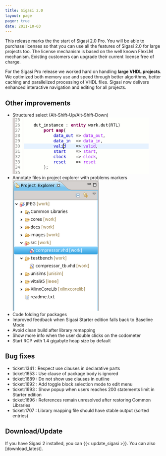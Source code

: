 ```yaml
---
title: Sigasi 2.0
layout: page
pager: true
date: 2011-10-03
---
```


This release marks the the start of Sigasi 2.0 Pro. You will be able to purchase licenses so that you can use all the features of Sigasi 2.0 for large projects too. The license mechanism is based on the well known FlexLM mechanism. Existing customers can upgrade their current license free of charge.

For the Sigasi Pro release we worked hard on handling **large VHDL projects**. We optimized both memory use and speed through better algorithms, better caching and parallelized processing of VHDL files. Sigasi now delivers enhanced interactive navigation and editing for all projects.

Other improvements
------------------

-   Structured select (Alt-Shift-Up/Alt-Shift-Down)
    ![Structured select (Alt-Shift-Up/Alt-Shift-Down)](2.0/select.gif "Structured select (Alt-Shift-Up/Alt-Shift-Down)")
-   Annotate files in project explorer with problems markers
    ![Problem markers in project explorer](2.0/problemmarkersinexplorer.png "Problem markers in project explorer")
-   Code folding for packages
-   Improved feedback when Sigasi Starter edition falls back to Baseline Mode
-   Avoid clean build after library remapping
-   Show more info when the user double clicks on the codometer
-   Start RCP with 1.4 gigabyte heap size by default

Bug fixes
---------

-   ticket:1341 : Respect use clauses in declarative parts
-   ticket:1653 : Use clause of package body is ignored
-   ticket:1689 : Do not show use clauses in outline
-   ticket:1692 : Add toggle block selection mode to edit menu
-   ticket:1693 : Show popup when users reaches 200 statements limit in Starter edition
-   ticket:1696 : References remain unresolved after restoring Common Libraries
-   ticket:1707 : Library mapping file should have stable output (sorted entries)

Download/Update
---------------

If you have Sigasi 2 installed, you can {{< update_sigasi >}}. You can also [download_latest].
